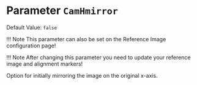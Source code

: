 # Parameter `CamHmirror`
Default Value: `false`
    
!!! Note
    This parameter can also be set on the Reference Image configuration page!

!!! Note
    After changing this parameter you need to update your reference image and alignment markers!

Option for initially mirroring the image on the original x-axis.

